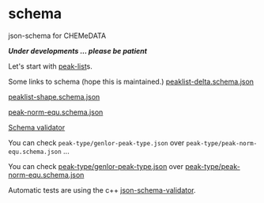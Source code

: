 # schema

json-schema for CHEMeDATA

***Under developments ... please be patient***

Let's start with [peak-list](peak-list.md)s.

Some links to schema (hope this is maintained.)
[peaklist-delta.schema.json](https://chemedata.github.io/schema/peaklist-delta.schema.json)

[peaklist-shape.schema.json](https://chemedata.github.io/schema/peaklist-shape.schema.json)

[peak-norm-equ.schema.json](https://chemedata.github.io/schema/peak-type/peak-norm-equ.schema.json)

[Schema validator](https://www.jsonschemavalidator.net/)

You can check `peak-type/genlor-peak-type.json` over `peak-type/peak-norm-equ.schema.json` ...

You can check [peak-type/genlor-peak-type.json](https://chemedata.github.io/schema/peak-type/genlor-peak-type.json) over [peak-type/peak-norm-equ.schema.json](https://chemedata.github.io/schema/peak-type/peak-norm-equ.schema.json)


Automatic tests are using the c++ [json-schema-validator](https://github.com/pboettch/json-schema-validator).
